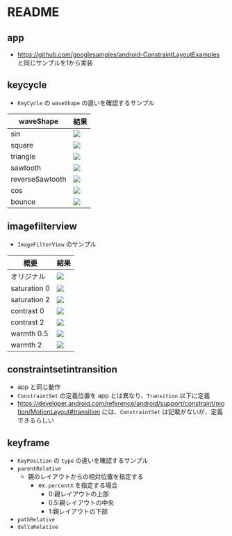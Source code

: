 # README

## app

* https://github.com/googlesamples/android-ConstraintLayoutExamples と同じサンプルを1から実装

## keycycle

* `KeyCycle` の `waveShape` の違いを確認するサンプル

| waveShape | 結果 |
| - | - |
| sin | ![](./screenshot/KeyCycle/sin.png) |
| square | ![](./screenshot/KeyCycle/square.png) |
| triangle | ![](./screenshot/KeyCycle/triangle.png) |
| sawtooth | ![](./screenshot/KeyCycle/sawtooth.png) |
| reverseSawtooth | ![](./screenshot/KeyCycle/reverseSawtooth.png) |
| cos | ![](./screenshot/KeyCycle/cos.png) |
| bounce | ![](./screenshot/KeyCycle/bounce.png) |

## imagefilterview

* `ImageFilterView` のサンプル

| 概要 | 結果 |
| - | - |
| オリジナル | ![](./screenshot/ImageFilterView/original.png) |
| saturation 0 | ![](./screenshot/ImageFilterView/saturation_0.png) |
| saturation 2 | ![](./screenshot/ImageFilterView/saturation_2.png) |
| contrast 0 | ![](./screenshot/ImageFilterView/contrast_0.png) |
| contrast 2 | ![](./screenshot/ImageFilterView/contrast_2.png) |
| warmth 0.5 | ![](./screenshot/ImageFilterView/warmth_0.5.png) |
| warmth 2 | ![](./screenshot/ImageFilterView/warmth_2.png) |

## constraintsetintransition

* app と同じ動作
* `ConstraintSet` の定義位置を app とは異なり、`Transition` 以下に定義
* https://developer.android.com/reference/android/support/constraint/motion/MotionLayout#transition には、`ConstraintSet` は記載がないが、定義できるらしい

## keyframe

* `KeyPosition` の `type` の違いを確認するサンプル
* `parentRelative`
  * 親のレイアウトからの相対位置を指定する
    * ex. `percentX` を指定する場合
      * 0:親レイアウトの上部
      * 0.5:親レイアウトの中央
      * 1:親レイアウトの下部
* `pathRelative`
* `deltaRelative`
